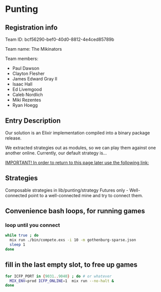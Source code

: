 # Punting

## Registration info ##

Team ID: bcf56290-bef0-40d0-8812-4e4ced85789b

Team name: The Mikinators

Team members:
* Paul Dawson
* Clayton Flesher
* James Edward Gray II
* Isaac Hall
* Ed Livemgood
* Caleb Nordlich
* Miki Rezentes
* Ryan Hoegg

## Entry Description

Our solution is an Elixir implementation compiled into a binary package release.

We extracted strategies out as modules, so we can play them against one another online. Currently, our default strategy is...

[IMPORTANT! In order to return to this page later use the following link:](http://punter.inf.ed.ac.uk:9000/update/?token=bcf56290-bef0-40d0-8812-4e4ced85789b)

## Strategies
Composable strategies in lib/punting/strategy
Futures only - Well-connected point to a well-connected mine and try to connect them.

## Convenience bash loops, for running games ##
### loop until you connect ###
```bash
while true ; do
  mix run ./bin/compete.exs -i 10 -m gothenburg-sparse.json
  sleep 1
done
```

## fill in the last empty slot, to free up games ##
```bash
for ICFP_PORT in {9031..9040} ; do # or whatever
  MIX_ENV=prod ICFP_ONLINE=1  mix run --no-halt &
done
```

